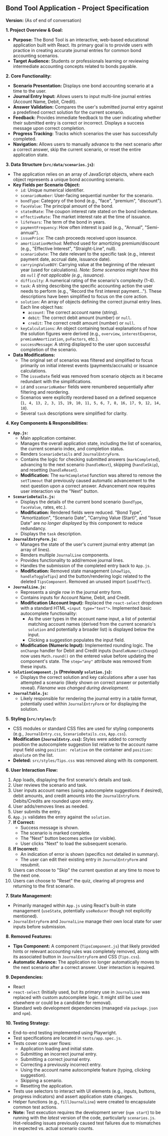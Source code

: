 ## Bond Tool Application - Project Specification

**Version:** (As of end of conversation)

**1. Project Overview & Goal:**

*   **Purpose:** The Bond Tool is an interactive, web-based educational application built with React. Its primary goal is to provide users with practice in creating accurate journal entries for common bond accounting scenarios.
*   **Target Audience:** Students or professionals learning or reviewing intermediate accounting concepts related to bonds payable.

**2. Core Functionality:**

*   **Scenario Presentation:** Displays one bond accounting scenario at a time to the user.
*   **Journal Entry Input:** Allows users to input multi-line journal entries (Account Name, Debit, Credit).
*   **Answer Validation:** Compares the user's submitted journal entry against a predefined correct solution for the current scenario.
*   **Feedback:** Provides immediate feedback to the user indicating whether their submitted entry is correct or incorrect. Displays a success message upon correct completion.
*   **Progress Tracking:** Tracks which scenarios the user has successfully completed.
*   **Navigation:** Allows users to manually advance to the next scenario after a correct answer, skip the current scenario, or reset the entire application state.

**3. Data Structure (`src/data/scenarios.js`):**

*   The application relies on an array of JavaScript objects, where each object represents a unique bond accounting scenario.
*   **Key Fields per Scenario Object:**
    *   `id`: Unique numerical identifier.
    *   `scenarioNumber`: User-facing sequential number for the scenario.
    *   `bondType`: Category of the bond (e.g., "face", "premium", "discount").
    *   `faceValue`: The principal amount of the bond.
    *   `statedRate`: The coupon interest rate stated on the bond indenture.
    *   `effectiveRate`: The market interest rate at the time of issuance.
    *   `lifeYears`: The term of the bond in years.
    *   `paymentFrequency`: How often interest is paid (e.g., "Annual", "Semi-annual").
    *   `issuePrice`: The cash proceeds received upon issuance.
    *   `amortizationMethod`: Method used for amortizing premium/discount (e.g., "Effective Interest", "Straight-Line", null).
    *   `scenarioDate`: The date relevant to the specific task (e.g., interest payment date, accrual date, issuance date).
    *   `carryingValueBOY`: Carrying value at the beginning of the relevant year (used for calculations). *Note: Some scenarios might have this as `null` if not applicable (e.g., issuance).*
    *   `difficulty`: A numerical rating of the scenario's complexity (1-4).
    *   `task`: A string describing the specific accounting action the user needs to perform (e.g., "Record the first interest payment..."). These descriptions have been simplified to focus on the core action.
    *   `solution`: An array of objects defining the correct journal entry lines. Each line object has:
        *   `account`: The correct account name (string).
        *   `debit`: The correct debit amount (number) or `null`.
        *   `credit`: The correct credit amount (number) or `null`.
    *   `keyCalculations`: An object containing textual explanations of how the solution figures were derived (e.g., `overview`, `interestExpense`, `premiumAmortization`, `pvFactors`, etc.).
    *   `successMessage`: A string displayed to the user upon successful completion of the scenario.
*   **Data Modifications:**
    *   The original set of scenarios was filtered and simplified to focus primarily on initial interest events (payments/accruals) or issuance calculations.
    *   The `issueDate` field was removed from scenario objects as it became redundant with the simplifications.
    *   `id` and `scenarioNumber` fields were renumbered sequentially after filtering and reordering.
    *   Scenarios were explicitly reordered based on a defined sequence (`1, 4, 13, 2, 3, 15, 19, 10, 11, 5, 6, 7, 8, 16, 17, 9, 12, 14, 18`).
    *   Several `task` descriptions were simplified for clarity.

**4. Key Components & Responsibilities:**

*   **`App.js`:**
    *   Main application container.
    *   Manages the overall application state, including the list of scenarios, the current scenario index, and completion status.
    *   Renders `ScenarioDetails` and `JournalEntryForm`.
    *   Contains the logic for checking submitted answers (`markCompleted`), advancing to the next scenario (`handleNext`), skipping (`handleSkip`), and resetting (`handleReset`).
    *   **Modification:** The `markCompleted` function was altered to remove the `setTimeout` that previously caused automatic advancement to the next question upon a correct answer. Advancement now requires user interaction via the "Next" button.
*   **`ScenarioDetails.js`:**
    *   Displays the details of the current bond scenario (`bondType`, `faceValue`, rates, etc.).
    *   **Modification:** Rendered fields were reduced. "Bond Type", "Amortization", "Scenario Date", "Carrying Value (Start)", and "Issue Date" are *no longer displayed* by this component to reduce redundancy.
    *   Displays the `task` description.
*   **`JournalEntryForm.js`:**
    *   Manages the state of the user's current journal entry attempt (an array of lines).
    *   Renders multiple `JournalLine` components.
    *   Provides functionality to add/remove journal lines.
    *   Handles the submission of the completed entry back to `App.js`.
    *   **Modification:** Removed state management (`showTips`, `handleToggleTips`) and the button/rendering logic related to the deleted `TipsComponent`. Removed an unused import (`useEffect`).
*   **`JournalLine.js`:**
    *   Represents a single row in the journal entry form.
    *   Contains inputs for Account Name, Debit, and Credit.
    *   **Modification (Account Input):** Replaced the `react-select` dropdown with a standard HTML `<input type="text">`. Implemented basic autocomplete functionality:
        *   As the user types in the account name input, a list of potential matching account names (derived from the current scenario's `solution` and potentially a broader list) is displayed below the input.
        *   Clicking a suggestion populates the input field.
    *   **Modification (Numeric Input):** Implemented rounding logic. The `onChange` handler for Debit and Credit inputs (`handleNumericChange`) now uses `Math.round()` on the entered value before updating the component's state. The `step="any"` attribute was removed from these inputs.
*   **`SolutionComponent.js` (Previously `solution.js`):**
    *   Displays the correct solution and key calculations after a user has attempted a scenario (likely shown on correct answer or potentially reveal). *Filename was changed during development.*
*   **`JournalTable.js`:**
    *   Likely responsible for rendering the journal entry in a table format, potentially used within `JournalEntryForm` or for displaying the solution.

**5. Styling (`src/styles/`):**

*   CSS modules or standard CSS files are used for styling components (e.g., `JournalEntry.css`, `ScenarioDetails.css`, `App.css`).
*   **Modification (`JournalEntry.css`):** Styles were added to correctly position the autocomplete suggestion list relative to the account name input field using `position: relative` on the container and `position: absolute` on the list.
*   **Deleted:** `src/styles/Tips.css` was removed along with its component.

**6. User Interaction Flow:**

1.  App loads, displaying the first scenario's details and task.
2.  User reviews the scenario and task.
3.  User inputs account names (using autocomplete suggestions if desired), debit amounts, and credit amounts into the `JournalEntryForm`. Debits/Credits are rounded upon entry.
4.  User adds/removes lines as needed.
5.  User submits the entry.
6.  `App.js` validates the entry against the `solution`.
7.  **If Correct:**
    *   Success message is shown.
    *   The scenario is marked complete.
    *   The "Next" button becomes active (or visible).
    *   User clicks "Next" to load the subsequent scenario.
8.  **If Incorrect:**
    *   An indication of error is shown (specifics not detailed in summary).
    *   The user can edit their existing entry in `JournalEntryForm` and resubmit.
9.  Users can choose to "Skip" the current question at any time to move to the next one.
10. Users can choose to "Reset" the quiz, clearing all progress and returning to the first scenario.

**7. State Management:**

*   Primarily managed within `App.js` using React's built-in state management (`useState`, potentially `useReducer` though not explicitly mentioned).
*   `JournalEntryForm` and `JournalLine` manage their own local state for user inputs before submission.

**8. Removed Features:**

*   **Tips Component:** A component (`TipsComponent.js`) that likely provided hints or relevant accounting rules was completely removed, along with its associated button in `JournalEntryForm` and CSS (`Tips.css`).
*   **Automatic Advance:** The application no longer automatically moves to the next scenario after a correct answer. User interaction is required.

**9. Dependencies:**

*   React
*   `react-select` (Initially used, but its primary use in `JournalLine` was replaced with custom autocomplete logic. It might still be used elsewhere or could be a candidate for removal).
*   Standard web development dependencies (managed via `package.json` and `npm`).

**10. Testing Strategy:**

*   End-to-end testing implemented using Playwright.
*   Test specifications are located in `tests/app.spec.js`.
*   Tests cover core user flows:
    *   Application loading and initial state.
    *   Submitting an incorrect journal entry.
    *   Submitting a correct journal entry.
    *   Correcting a previously incorrect entry.
    *   Using the account name autocomplete feature (typing, clicking suggestion).
    *   Skipping a scenario.
    *   Resetting the application.
*   Tests use selectors to interact with UI elements (e.g., inputs, buttons, progress indicators) and assert application state changes.
*   Helper functions (e.g., `fillJournalLine`) were created to encapsulate common test actions.
*   **Note:** Test execution requires the development server (`npm start`) to be running with the *latest* version of the code, particularly `scenarios.js`. Hot-reloading issues previously caused test failures due to mismatches in expected vs. actual scenario counts. 